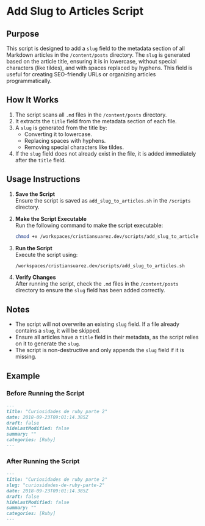 # Add Slug to Articles Script

## Purpose

This script is designed to add a `slug` field to the metadata section of all Markdown articles in the `/content/posts` directory. The `slug` is generated based on the article title, ensuring it is in lowercase, without special characters (like tildes), and with spaces replaced by hyphens. This field is useful for creating SEO-friendly URLs or organizing articles programmatically.

## How It Works

1. The script scans all `.md` files in the `/content/posts` directory.
2. It extracts the `title` field from the metadata section of each file.
3. A `slug` is generated from the title by:
   - Converting it to lowercase.
   - Replacing spaces with hyphens.
   - Removing special characters like tildes.
4. If the `slug` field does not already exist in the file, it is added immediately after the `title` field.

## Usage Instructions

1. **Save the Script**  
   Ensure the script is saved as `add_slug_to_articles.sh` in the `/scripts` directory.

2. **Make the Script Executable**  
   Run the following command to make the script executable:
   ```bash
   chmod +x /workspaces/cristiansuarez.dev/scripts/add_slug_to_articles.sh
   ```

3. **Run the Script**  
   Execute the script using:
   ```bash
   /workspaces/cristiansuarez.dev/scripts/add_slug_to_articles.sh
   ```

4. **Verify Changes**  
   After running the script, check the `.md` files in the `/content/posts` directory to ensure the `slug` field has been added correctly.

## Notes

- The script will not overwrite an existing `slug` field. If a file already contains a `slug`, it will be skipped.
- Ensure all articles have a `title` field in their metadata, as the script relies on it to generate the `slug`.
- The script is non-destructive and only appends the `slug` field if it is missing.

## Example

### Before Running the Script
```markdown
---
title: "Curiosidades de ruby parte 2"
date: 2018-09-23T09:01:14.385Z
draft: false
hideLastModified: false
summary: ""
categories: [Ruby]
---
```

### After Running the Script
```markdown
---
title: "Curiosidades de ruby parte 2"
slug: "curiosidades-de-ruby-parte-2"
date: 2018-09-23T09:01:14.385Z
draft: false
hideLastModified: false
summary: ""
categories: [Ruby]
---
```
